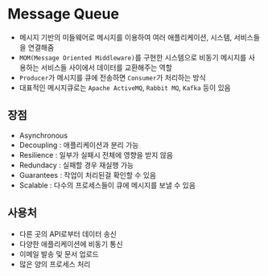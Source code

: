 # Message Queue

- 메시지 기반의 미들웨어로 메시지를 이용하여 여러 애플리케이션, 시스템, 서비스들을 연결해줌
- `MOM(Message Oriented Middleware)`를 구현한 시스템으로 비동기 메시지를 사용하는 서비스들 사이에서 데이터를 교환해주는 역할
- `Producer`가 메시지를 큐에 전송하면 `Consumer`가 처리하는 방식
- 대표적인 메시지큐로는 `Apache ActiveMQ`, `Rabbit MQ`, `Kafka` 등이 있음

## 장점

- Asynchronous
- Decoupling : 애플리케이션과 분리 가능
- Resilience : 일부가 실패시 전체에 영향을 받지 않음
- Redundacy : 실패할 경우 재실행 가능
- Guarantees : 작업이 처리된걸 확인할 수 있음
- Scalable : 다수의 프로세스들이 큐에 메시지를 보낼 수 있음

## 사용처

- 다른 곳의 API로부터 데이터 송신
- 다양한 애플리케이션에 비동기 통신
- 이메일 발송 및 문서 업로드
- 많은 양의 프로세스 처리
